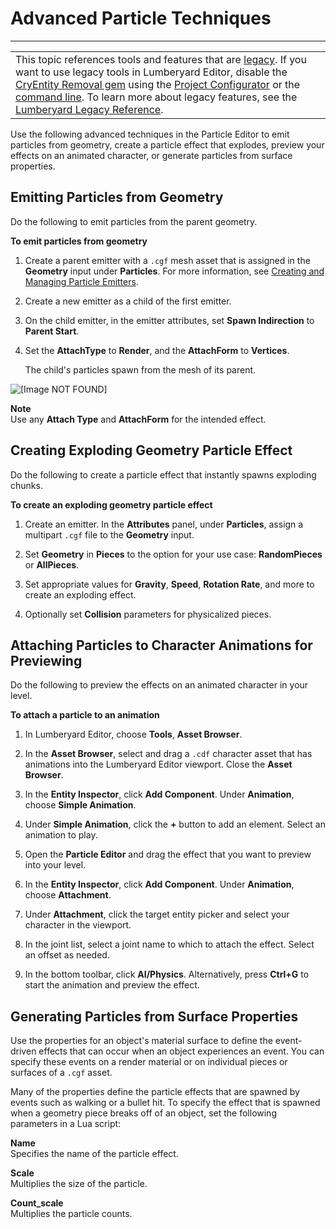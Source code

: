# Advanced Particle Techniques<a name="particle-advanced"></a>


****  

|  | 
| --- |
| This topic references tools and features that are [legacy](https://docs.aws.amazon.com/lumberyard/latest/userguide/ly-glos-chap.html#legacy)\. If you want to use legacy tools in Lumberyard Editor, disable the [CryEntity Removal gem](https://docs.aws.amazon.com/lumberyard/latest/userguide/gems-system-cryentity-removal-gem.html) using the [Project Configurator](https://docs.aws.amazon.com/lumberyard/latest/userguide/configurator-intro.html) or the [command line](https://docs.aws.amazon.com/lumberyard/latest/userguide/lmbr-exe.html)\. To learn more about legacy features, see the [Lumberyard Legacy Reference](https://d3bqhfbip4ze4a.cloudfront.net/lumberyard-legacy.pdf)\. | 

Use the following advanced techniques in the Particle Editor to emit particles from geometry, create a particle effect that explodes, preview your effects on an animated character, or generate particles from surface properties\.

## Emitting Particles from Geometry<a name="particle-advanced-geometry"></a>

Do the following to emit particles from the parent geometry\.

**To emit particles from geometry**

1. Create a parent emitter with a `.cgf` mesh asset that is assigned in the **Geometry** input under **Particles**\. For more information, see [Creating and Managing Particle Emitters](particle-emitter-creating.md)\.

1. Create a new emitter as a child of the first emitter\.

1. On the child emitter, in the emitter attributes, set **Spawn Indirection** to **Parent Start**\.

1. Set the **AttachType** to **Render**, and the **AttachForm** to **Vertices**\.

   The child's particles spawn from the mesh of its parent\.

![\[Image NOT FOUND\]](http://docs.aws.amazon.com/lumberyard/latest/userguide/images/particle-editor-advanced.png)

**Note**  
Use any **Attach Type** and **AttachForm** for the intended effect\.

## Creating Exploding Geometry Particle Effect<a name="particle-advanced-explosions"></a>

Do the following to create a particle effect that instantly spawns exploding chunks\.

**To create an exploding geometry particle effect**

1. Create an emitter\. In the **Attributes** panel, under **Particles**, assign a multipart `.cgf` file to the **Geometry** input\.

1. Set **Geometry** in **Pieces** to the option for your use case: **RandomPieces** or **AllPieces**\.

1. Set appropriate values for **Gravity**, **Speed**, **Rotation Rate**, and more to create an exploding effect\.

1. Optionally set **Collision** parameters for physicalized pieces\.

## Attaching Particles to Character Animations for Previewing<a name="particle-advanced-animations"></a>

Do the following to preview the effects on an animated character in your level\.

**To attach a particle to an animation**

1. In Lumberyard Editor, choose **Tools**, **Asset Browser**\.

1. In the **Asset Browser**, select and drag a `.cdf` character asset that has animations into the Lumberyard Editor viewport\. Close the **Asset Browser**\.

1. In the **Entity Inspector**, click **Add Component**\. Under **Animation**, choose **Simple Animation**\.

1. Under **Simple Animation**, click the **\+** button to add an element\. Select an animation to play\.

1. Open the **Particle Editor** and drag the effect that you want to preview into your level\.

1. In the **Entity Inspector**, click **Add Component**\. Under **Animation**, choose **Attachment**\.

1. Under **Attachment**, click the target entity picker and select your character in the viewport\.

1. In the joint list, select a joint name to which to attach the effect\. Select an offset as needed\.

1. In the bottom toolbar, click **AI/Physics**\. Alternatively, press **Ctrl\+G** to start the animation and preview the effect\.

## Generating Particles from Surface Properties<a name="particle-advanced-surface"></a>

Use the properties for an object's material surface to define the event\-driven effects that can occur when an object experiences an event\. You can specify these events on a render material or on individual pieces or surfaces of a `.cgf` asset\.

Many of the properties define the particle effects that are spawned by events such as walking or a bullet hit\. To specify the effect that is spawned when a geometry piece breaks off of an object, set the following parameters in a Lua script:

**Name**  
Specifies the name of the particle effect\.

**Scale**  
Multiplies the size of the particle\.

**Count\_scale**  
Multiplies the particle counts\.